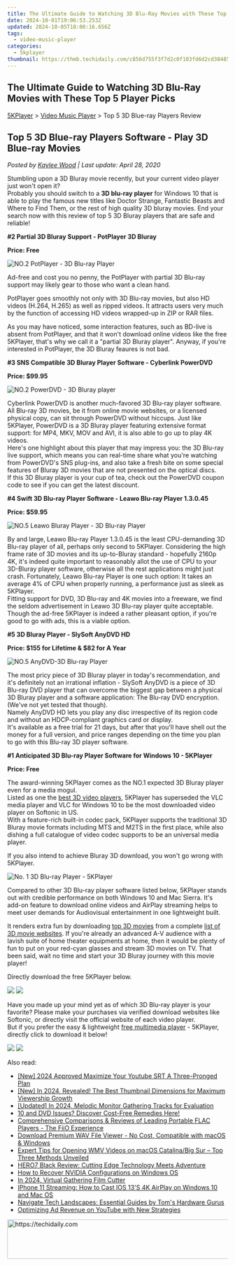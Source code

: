 ```yaml
---
title: The Ultimate Guide to Watching 3D Blu-Ray Movies with These Top 5 Player Picks
date: 2024-10-01T19:06:53.253Z
updated: 2024-10-05T18:00:16.656Z
tags:
  - video-music-player
categories:
  - 5kplayer
thumbnail: https://thmb.techidaily.com/c856d755f3f7d2c0f103fd6d2cd384857bef4cae5585cde42e136d87338a8911.jpg
---
```


## The Ultimate Guide to Watching 3D Blu-Ray Movies with These Top 5 Player Picks

[5KPlayer](https://tools.techidaily.com/5kplayer/products/) \> [Video Music Player](https://tools.techidaily.com/5kplayer/video-music-player/) \> Top 5 3D Blue-ray Players Review

## Top 5 3D Blue-ray Players Software - Play 3D Blue-ray Movies

 _Posted by [Kaylee Wood](https://www.quora.com/profile/Amanda-Hu-21) | Last update: April 28, 2020_ 

Stumbling upon a 3D Bluray movie recently, but your current video player just won't open it?   
 Probably you should switch to a **3D blu-ray player** for Windows 10 that is able to play the famous new titles like Doctor Strange, Fantastic Beasts and Where to Find Them, or the rest of high quality 3D bluray movies. End your search now with this review of top 5 3D Bluray players that are safe and reliable! 

**#2 Partial 3D Bluray Support - PotPlayer 3D Bluray**

**Price: Free**

![NO.2 PotPlayer - 3D Blu-ray Player](https://www.5kplayer.com/video-music-player/img/potplayer-4k.jpg) 

Ad-free and cost you no penny, the PotPlayer with partial 3D Blu-ray support may likely gear to those who want a clean hand.

PotPlayer goes smoothly not only with 3D Blu-ray movies, but also HD videos (H.264, H.265) as well as ripped videos. It attracts users very much by the function of accessing HD videos wrapped-up in ZIP or RAR files. 

As you may have noticed, some interaction features, such as BD-live is absent from PotPlayer, and that it won't download online videos like the free 5KPlayer, that's why we call it a "partial 3D Bluray player". Anyway, if you're interested in PotPlayer, the 3D Bluray feaures is not bad.

**#3 SNS Compatible 3D Bluray Player Software - Cyberlink PowerDVD**

**Price: $99.95**

![NO.2 PowerDVD - 3D Bluray player](https://www.5kplayer.com/video-music-player/../video-music-player-jp/img/powerdvd.jpg) 

Cyberlink PowerDVD is another much-favored 3D Blu-ray player software. All Blu-ray 3D movies, be it from online movie websites, or a licensed physical copy, can sit through PowerDVD without hiccups. Just like 5KPlayer, PowerDVD is a 3D Bluray player featuring extensive format support: for MP4, MKV, MOV and AVI, it is also able to go up to play 4K videos.  
 Here's one highlight about this player that may impress you: the 3D Blu-ray live support, which means you can real-time share what you're watching from PowerDVD's SNS plug-ins, and also take a fresh bite on some special features of Bluray 3D movies that are not presented on the optical discs.  
 If this 3D Bluray player is your cup of tea, check out the PowerDVD coupon code to see if you can get the latest discount.

**#4 Swift 3D Blu-ray Player Software - Leawo Blu-ray Player 1.3.0.45**

**Price: $59.95**

![NO.5 Leawo Bluray Player - 3D Blu-ray Player](https://www.5kplayer.com/video-music-player/../video-music-player-jp/img/leawo-bluray-player.png) 

By and large, Leawo Blu-ray Player 1.3.0.45 is the least CPU-demanding 3D Blu-ray player of all, perhaps only second to 5KPlayer. Considering the high frame rate of 3D movies and its up-to-Bluray standard - hopefully 2160p 4K, it's indeed quite important to reasonably allot the use of CPU to your 3D-Bluray player software, otherwise all the rest applications might just crash. Fortunately, Leawo Blu-ray Player is one such option: It takes an average 4% of CPU when properly running, a performance just as sleek as 5KPlayer.   
 Fitting support for DVD, 3D Blu-ray and 4K movies into a freeware, we find the seldom advertisement in Leawo 3D Blu-ray player quite acceptable. Though the ad-free 5KPlayer is indeed a rather pleasant option, if you're good to go with ads, this is a viable option.

**#5 3D Bluray Player - SlySoft AnyDVD HD**

**Price: $155 for Lifetime & $82 for A Year**

![NO.5 AnyDVD-3D Blu-ray Player](https://www.5kplayer.com/video-music-player/img/anydvd.jpg) 

The most pricy piece of 3D Bluray player in today's recommendation, and it's definitely not an irrational inflation - SlySoft AnyDVD is a piece of 3D Blu-ray DVD player that can overcome the biggest gap between a physical 3D Bluray player and a software application: The Blu-ray DVD encryption. (We've not yet tested that though).   
 Namely AnyDVD HD lets you play any disc irrespective of its region code and without an HDCP-compliant graphics card or display.  
 It's available as a free trial for 21 days, but after that you'll have shell out the money for a full version, and price ranges depending on the time you plan to go with this Blu-ray 3D player software.

**#1 Anticipated 3D Blu-ray Player Software for Windows 10 - 5KPlayer**

**Price: Free**

The award-winning 5KPlayer comes as the NO.1 expected 3D Bluray player even for a media mogul.   
 Listed as one the [best 3D video players](https://tools.techidaily.com/5kplayer/video-music-player/), 5KPlayer has superseded the VLC media player and VLC for Windows 10 to be the most downloaded video player on Softonic in US.   
 With a feature-rich built-in codec pack, 5KPlayer supports the traditional 3D Bluray movie formats including MTS and M2TS in the first place, while also dishing a full catalogue of video codec supports to be an universal media player.

If you also intend to achieve Bluray 3D download, you won't go wrong with 5KPlayer.

![No. 1 3D Blu-ray Player - 5KPlayer](https://www.5kplayer.com/video-music-player/../youtube-download/img/5kp-bluray.png) 

Compared to other 3D Blu-ray player software listed below, 5KPlayer stands out with credible performance on both Windows 10 and Mac Sierra. It's add-on feature to download online videos and AirPlay streaming helps to meet user demands for Audiovisual entertainment in one lightweight built.

It renders extra fun by downloading [top 3D movies](https://tools.techidaily.com/5kplayer/youtube-download/) from a complete [list of 3D movie websites](https://tools.techidaily.com/5kplayer/youtube-download/). If you're already an advanced A-V audience with a lavish suite of home theater equipments at home, then it would be plenty of fun to put on your red-cyan glasses and stream 3D movies on TV. That been said, wait no time and start your 3D Bluray journey with this movie player!

Directly download the free 5KPlayer below.

[![](https://www.5kplayer.com/video-music-player/../button/freedownwhitewin.png)](https://tools.techidaily.com/5kplayer/products/) [![](https://www.5kplayer.com/video-music-player/../button/freedownbackmac.png)](https://tools.techidaily.com/5kplayer/products/) 

Have you made up your mind yet as of which 3D Blu-ray player is your favorite? Please make your purchases via verified download websites like Softonic, or directly visit the official website of each video player.  
 But if you prefer the easy & lightweight [free multimedia player](https://tools.techidaily.com/5kplayer/video-music-player/) \- 5KPlayer, directly click to download it below!

[![](https://www.5kplayer.com/video-music-player/../button/freedownwhitewin.png)](https://tools.techidaily.com/5kplayer/products/) [![](https://www.5kplayer.com/video-music-player/../button/freedownbackmac.png)](https://tools.techidaily.com/5kplayer/products/)

<ins class="adsbygoogle"
     style="display:block"
     data-ad-format="autorelaxed"
     data-ad-client="ca-pub-7571918770474297"
     data-ad-slot="1223367746"></ins>

<ins class="adsbygoogle"
     style="display:block"
     data-ad-client="ca-pub-7571918770474297"
     data-ad-slot="8358498916"
     data-ad-format="auto"
     data-full-width-responsive="true"></ins>

<span class="atpl-alsoreadstyle">Also read:</span>
<div><ul>
<li><a href="https://fox-links.techidaily.com/new-2024-approved-maximize-your-youtube-srt-a-three-pronged-plan/"><u>[New] 2024 Approved Maximize Your Youtube SRT A Three-Pronged Plan</u></a></li>
<li><a href="https://youtube-webster.techidaily.com/n-2024-revealed-the-best-thumbnail-dimensions-for-maximum-viewership-growth/"><u>[New] In 2024, Revealed! The Best Thumbnail Dimensions for Maximum Viewership Growth</u></a></li>
<li><a href="https://desktop-recording.techidaily.com/updated-in-2024-melodic-monitor-gathering-tracks-for-evaluation/"><u>[Updated] In 2024, Melodic Monitor Gathering Tracks for Evaluation</u></a></li>
<li><a href="https://media-tips.techidaily.com/10-and-dvd-issues-discover-cost-free-remedies-here/"><u>10 and DVD Issues? Discover Cost-Free Remedies Here!</u></a></li>
<li><a href="https://media-tips.techidaily.com/comprehensive-comparisons-and-reviews-of-leading-portable-flac-players-the-fiio-experience/"><u>Comprehensive Comparisons & Reviews of Leading Portable FLAC Players - The FiiO Experience</u></a></li>
<li><a href="https://media-tips.techidaily.com/download-premium-wav-file-viewer-no-cost-compatible-with-macos-and-windows/"><u>Download Premium WAV File Viewer - No Cost, Compatible with macOS & Windows</u></a></li>
<li><a href="https://media-tips.techidaily.com/expert-tips-for-opening-wmv-videos-on-macos-catalinabig-sur-top-three-methods-unveiled/"><u>Expert Tips for Opening WMV Videos on macOS Catalina/Big Sur – Top Three Methods Unveiled</u></a></li>
<li><a href="https://buynow-reviews.techidaily.com/1722792744142-hero7-black-review-cutting-edge-technology-meets-adventure/"><u>HERO7 Black Review: Cutting Edge Technology Meets Adventure</u></a></li>
<li><a href="https://win11-tips.techidaily.com/how-to-recover-nvidia-configurations-on-windows-os/"><u>How to Recover NVIDIA Configurations on Windows OS</u></a></li>
<li><a href="https://facebook-video-files.techidaily.com/in-2024-virtual-gathering-film-cutter/"><u>In 2024, Virtual Gathering Film Cutter</u></a></li>
<li><a href="https://media-tips.techidaily.com/iphone-11-streaming-how-to-cast-ios-13s-4k-airplay-on-windows-10-and-mac-os/"><u>IPhone 11 Streaming: How to Cast IOS 13'S 4K AirPlay on Windows 10 and Mac OS</u></a></li>
<li><a href="https://hardware-tips.techidaily.com/navigate-tech-landscapes-essential-guides-by-toms-hardware-gurus/"><u>Navigate Tech Landscapes: Essential Guides by Tom's Hardware Gurus</u></a></li>
<li><a href="https://youtube-videos.techidaily.com/optimizing-ad-revenue-on-youtube-with-new-strategies/"><u>Optimizing Ad Revenue on YouTube with New Strategies</u></a></li>
</ul></div>

<!-- affiliate ads begin -->
<a href="https://appsumo.8odi.net/c/5597632/2144287/7443" target="_top" id="2144287">
  <img src="//a.impactradius-go.com/display-ad/7443-2144287" border="0" alt="https://techidaily.com" width="600" height="90"/>
</a>
<img height="0" width="0" src="https://appsumo.8odi.net/i/5597632/2144287/7443" style="position:absolute;visibility:hidden;" border="0" />
<!-- affiliate ads end -->

